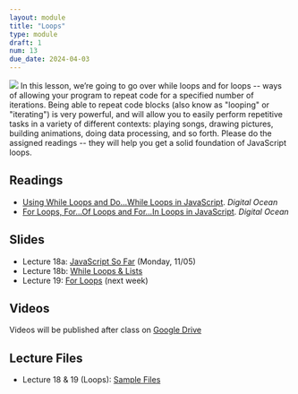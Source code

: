 ```yaml
---
layout: module
title: "Loops"
type: module
draft: 1
num: 13
due_date: 2024-04-03
---
```


<img class="module-image" src="/spring2024/assets/images/lectures/loops.gif" /> In this lesson, we’re going to go over while loops and for loops -- ways of allowing your program to repeat code for a specified number of iterations. Being able to repeat code blocks (also know as "looping" or "iterating") is very powerful, and will allow you to easily perform repetitive tasks in a variety of different contexts: playing songs, drawing pictures, building animations, doing data processing, and so forth. Please do the assigned readings -- they will help you get a solid foundation of JavaScript loops.

## Readings
* <a href="https://www.digitalocean.com/community/tutorials/using-while-loops-and-do-while-loops-in-javascript" target="_blank">Using While Loops and Do...While Loops in JavaScript</a>. <em>Digital Ocean</em>  
* <a href="https://www.digitalocean.com/community/tutorials/for-loops-for-of-loops-and-for-in-loops-in-javascript" target="_blank">For Loops, For...Of Loops and For...In Loops in JavaScript</a>. <em>Digital Ocean</em>  

## Slides
* Lecture 18a: <a href="https://docs.google.com/presentation/d/1WmKszziI3m9WaY7CfWMIDb-oAMu5tnqjbvZzopDJwVg/edit?usp=sharing" target="_blank">JavaScript So Far</a> (Monday, 11/05)
* Lecture 18b: <a href="https://docs.google.com/presentation/d/1hbBBdHhTG1wU_ggjrAahYvA8hG6hHPM-KoXGAjpVMnU/edit#slide=id.g4da5ebe7aa_0_198" target="_blank">While Loops & Lists</a>
* Lecture 19: <a href="https://docs.google.com/presentation/d/1TPQNcfHX_4SrLPzsGykmEU9OCZrKzKQJjVerYtgC-MY/edit?usp=sharing" target="_blank">For Loops</a> (next week)

## Videos
Videos will be published after class on <a href="https://drive.google.com/drive/folders/1CxPSqGbbNUjc9OntwNqdoHvfSvchCpxE?usp=sharing" target="_blank">Google Drive</a>

## Lecture Files

* Lecture 18 & 19 (Loops): <a href="/spring2024/course-files/lectures/lecture18_19.zip">Sample Files</a>